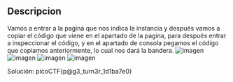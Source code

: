 ## Descripcion
Vamos a entrar a la pagina que nos indica la instancia y después vamos a copiar el código que viene en el apartado de la pagina, para después entrar a inspeccionar el código, y en el apartado de consola pegamos el código que copiamos anteriormente, lo cual nos dará la bandera. 
![imagen](https://github.com/user-attachments/assets/c9256962-d7bb-432f-907f-517bf862d9d5)
![imagen](https://github.com/user-attachments/assets/45b031e0-3b97-4420-9600-f32041b01535)
![imagen](https://github.com/user-attachments/assets/da1247e2-82ae-48de-973b-71da48dba6af)
![imagen](https://github.com/user-attachments/assets/5411dd91-e656-41b8-80ab-a4798628dac1)

Solución: picoCTF{p@g3_turn3r_1d1ba7e0}